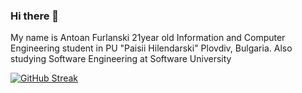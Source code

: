 ### Hi there 👋
My name is Antoan Furlanski 21year old Information and Computer Engineering student in PU "Paisii Hilendarski" Plovdiv, Bulgaria.
Also studying Software Engineering at Software University

<a href="https://git.io/streak-stats"><img src="https://github-readme-streak-stats.herokuapp.com?user=Furlanski11&theme=whatsapp-dark2" alt="GitHub Streak" /></a>
